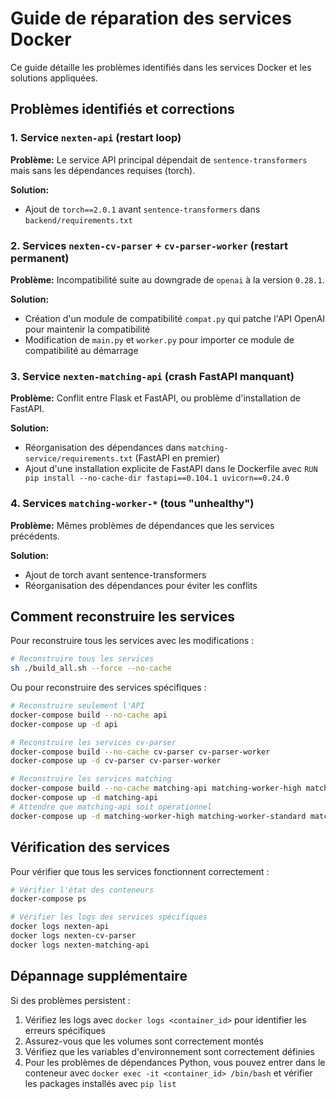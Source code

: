 # Guide de réparation des services Docker

Ce guide détaille les problèmes identifiés dans les services Docker et les solutions appliquées.

## Problèmes identifiés et corrections

### 1. Service `nexten-api` (restart loop)

**Problème:** Le service API principal dépendait de `sentence-transformers` mais sans les dépendances requises (torch).

**Solution:**
- Ajout de `torch==2.0.1` avant `sentence-transformers` dans `backend/requirements.txt`

### 2. Services `nexten-cv-parser` + `cv-parser-worker` (restart permanent)

**Problème:** Incompatibilité suite au downgrade de `openai` à la version `0.28.1`.

**Solution:**
- Création d'un module de compatibilité `compat.py` qui patche l'API OpenAI pour maintenir la compatibilité
- Modification de `main.py` et `worker.py` pour importer ce module de compatibilité au démarrage

### 3. Service `nexten-matching-api` (crash FastAPI manquant)

**Problème:** Conflit entre Flask et FastAPI, ou problème d'installation de FastAPI.

**Solution:**
- Réorganisation des dépendances dans `matching-service/requirements.txt` (FastAPI en premier)
- Ajout d'une installation explicite de FastAPI dans le Dockerfile avec `RUN pip install --no-cache-dir fastapi==0.104.1 uvicorn==0.24.0`

### 4. Services `matching-worker-*` (tous "unhealthy")

**Problème:** Mêmes problèmes de dépendances que les services précédents.

**Solution:**
- Ajout de torch avant sentence-transformers
- Réorganisation des dépendances pour éviter les conflits

## Comment reconstruire les services

Pour reconstruire tous les services avec les modifications :

```bash
# Reconstruire tous les services
sh ./build_all.sh --force --no-cache
```

Ou pour reconstruire des services spécifiques :

```bash
# Reconstruire seulement l'API
docker-compose build --no-cache api
docker-compose up -d api

# Reconstruire les services cv-parser
docker-compose build --no-cache cv-parser cv-parser-worker
docker-compose up -d cv-parser cv-parser-worker

# Reconstruire les services matching
docker-compose build --no-cache matching-api matching-worker-high matching-worker-standard matching-worker-bulk
docker-compose up -d matching-api
# Attendre que matching-api soit opérationnel
docker-compose up -d matching-worker-high matching-worker-standard matching-worker-bulk
```

## Vérification des services

Pour vérifier que tous les services fonctionnent correctement :

```bash
# Vérifier l'état des conteneurs
docker-compose ps

# Vérifier les logs des services spécifiques
docker logs nexten-api
docker logs nexten-cv-parser
docker logs nexten-matching-api
```

## Dépannage supplémentaire

Si des problèmes persistent :

1. Vérifiez les logs avec `docker logs <container_id>` pour identifier les erreurs spécifiques
2. Assurez-vous que les volumes sont correctement montés
3. Vérifiez que les variables d'environnement sont correctement définies
4. Pour les problèmes de dépendances Python, vous pouvez entrer dans le conteneur avec `docker exec -it <container_id> /bin/bash` et vérifier les packages installés avec `pip list`